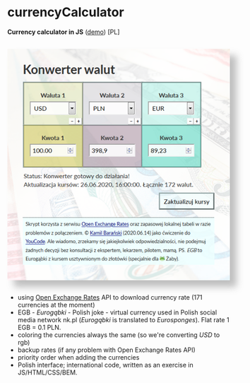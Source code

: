 # currencyCalculator
**Currency calculator in JS** (<a href="https://kamilbaranskicom.github.io/currencyCalculator/" target="_BLANK">demo</a>) [<span title="Polish language">PL</span>]

<img src="screenshot.png" style="margin:30px auto;display:block;box-shadow:15px 15px 15px #7777">

- using [Open Exchange Rates](https://openexchangerates.org/) API to download currency rate (171 currencies at the moment)
- EGB - *Eurogąbki* - Polish joke - virtual currency used in Polish social media network nk.pl (*Eurogąbki* is translated to *Eurosponges*). Flat rate 1 EGB = 0.1 PLN.
- coloring the currencies always the same (so we're converting *USD* to rgb)
- backup rates (if any problem with Open Exchange Rates API)
- priority order when adding the currencies
- Polish interface; international code, written as an exercise in JS/HTML/CSS/BEM.